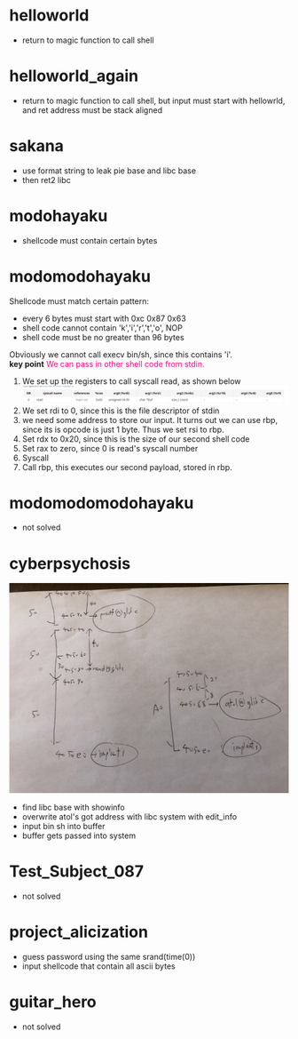 # helloworld            
- return to magic function to call shell
# helloworld_again      
- return to magic function to call shell, but input must start with hellowrld, and ret address must be stack aligned
# sakana                
- use format string to leak pie base and libc base
- then ret2 libc
# modohayaku            
- shellcode must contain certain bytes
# modomodohayaku        
Shellcode must match certain pattern:
- every 6 bytes must start with 0xc 0x87 0x63
- shell code cannot contain 'k','i','r','t','o', NOP
- shell code must be no greater than 96 bytes

Obviously we cannot call execv bin/sh, since this contains 'i'.  
**key point**  <font color = #FF0080 > We can pass in other shell code from stdin.  </font>
 
1. We set up the registers to call syscall read, as shown below  
![alt text](./modomodohayaku/syscall_read.jpg)  
2. We set rdi to 0, since this is the file descriptor of stdin  
3. we need some address to store our input. It turns out we can use rbp, since its is opcode is just 1 byte. Thus we set rsi to rbp.
4. Set rdx to 0x20, since this is the size of our second shell code
5. Set rax to zero, since 0 is read's syscall number
6. Syscall
7. Call rbp, this executes our second payload, stored in rbp.
# modomodomodohayaku   
- not solved
# cyberpsychosis        
![alt text](./cyberpsychosis/offset_notes.jpg)
- find libc base with showinfo
- overwrite atol's got address with libc system with edit_info
- input bin sh into buffer
- buffer gets passed into system
# Test_Subject_087      
- not solved
# project_alicization   
- guess password using the same srand(time(0))
- input shellcode that contain all ascii bytes
# guitar_hero           
- not solved